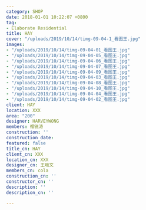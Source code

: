 ```yaml
---
category: SHOP
date: 2018-01-01 10:22:07 +0800
tag:
- Elaborate Residential
title: HAY
cover: "/uploads/2019/10/14/timg-09-04-1_看图王.jpg"
images:
- "/uploads/2019/10/14/timg-09-04-01_看图王.jpg"
- "/uploads/2019/10/14/timg-09-04-05_看图王.jpg"
- "/uploads/2019/10/14/timg-09-04-06_看图王.jpg"
- "/uploads/2019/10/14/timg-09-04-07_看图王.jpg"
- "/uploads/2019/10/14/timg-09-04-09_看图王.jpg"
- "/uploads/2019/10/14/timg-09-04-03_看图王.jpg"
- "/uploads/2019/10/14/timg-09-04-08_看图王.jpg"
- "/uploads/2019/10/14/timg-09-04-10_看图王.jpg"
- "/uploads/2019/10/14/timg-09-04-04_看图王.jpg"
- "/uploads/2019/10/14/timg-09-04-02_看图王.jpg"
client: HAY
location: XXX
area: "200"
designer: HARVEYWONG
members: 禤锐涛
construction: ''
construction_date: 
featured: false
title_cn: HAY
client_cn: XXX
location_cn: XXX
designer_cn: 王晗文
members_cn: cola
construction_cn: ''
constructor_cn: ''
description: ''
description_cn: ''

---
```

